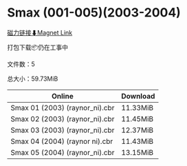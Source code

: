 # Smax (001-005)(2003-2004)

[磁力链接⬇Magnet Link](magnet:?xt=urn:btih:49f5d99358398d31370e49bed63c0ec8ed81e69f&dn=Smax%20%28001-005%29%282003-2004%29)

打包下载📦仍在工事中

文件数：5

总大小：59.73MiB

Online | Download
--- | ---
Smax 01 (2003) (raynor\_ni).cbr | 11.33MiB
Smax 02 (2003) (raynor\_ni).cbr | 11.45MiB
Smax 03 (2003) (raynor\_ni).cbr | 12.37MiB
Smax 04 (2004) (raynor ni).cbr | 11.43MiB
Smax 05 (2004) (raynor\_ni).cbr | 13.15MiB